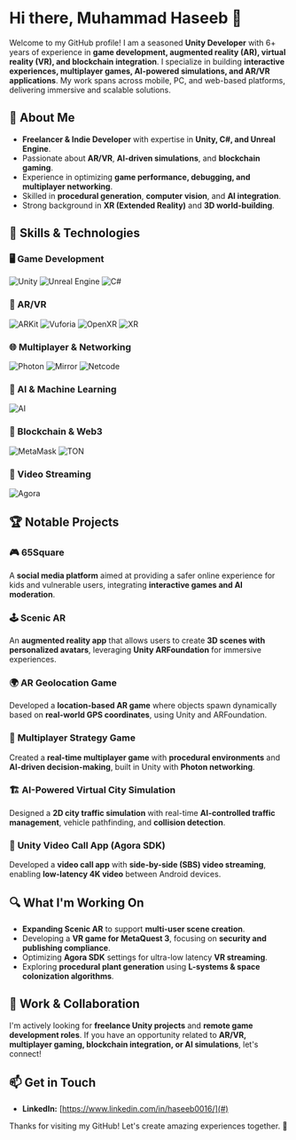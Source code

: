 # Hi there, Muhammad Haseeb 👋

Welcome to my GitHub profile! I am a seasoned **Unity Developer** with 6+ years of experience in **game development, augmented reality (AR), virtual reality (VR), and blockchain integration**. I specialize in building **interactive experiences, multiplayer games, AI-powered simulations, and AR/VR applications**. My work spans across mobile, PC, and web-based platforms, delivering immersive and scalable solutions.

## 🚀 About Me
- **Freelancer & Indie Developer** with expertise in **Unity, C#, and Unreal Engine**.
- Passionate about **AR/VR**, **AI-driven simulations**, and **blockchain gaming**.
- Experience in optimizing **game performance, debugging, and multiplayer networking**.
- Skilled in **procedural generation**, **computer vision**, and **AI integration**.
- Strong background in **XR (Extended Reality)** and **3D world-building**.

## 🔧 Skills & Technologies

### 🖥️ Game Development  
![Unity](https://img.shields.io/badge/Unity-100000?style=for-the-badge&logo=unity&logoColor=white) ![Unreal Engine](https://img.shields.io/badge/Unreal-313131?style=for-the-badge&logo=unreal-engine&logoColor=white) ![C#](https://img.shields.io/badge/C%23-239120?style=for-the-badge&logo=c-sharp&logoColor=white)

### 📱 AR/VR  
![ARKit](https://img.shields.io/badge/ARKit-000000?style=for-the-badge&logo=apple&logoColor=white) ![Vuforia](https://img.shields.io/badge/Vuforia-00AFD7?style=for-the-badge) ![OpenXR](https://img.shields.io/badge/OpenXR-000000?style=for-the-badge&logo=openxr&logoColor=white) ![XR](https://img.shields.io/badge/XR-FF4500?style=for-the-badge&logo=virtual-reality&logoColor=white)

### 🌐 Multiplayer & Networking  
![Photon](https://img.shields.io/badge/Photon-3498db?style=for-the-badge) ![Mirror](https://img.shields.io/badge/Mirror-FF5722?style=for-the-badge) ![Netcode](https://img.shields.io/badge/Netcode-00C853?style=for-the-badge)

### 🧠 AI & Machine Learning  
![AI](https://img.shields.io/badge/AI-FF9E0F?style=for-the-badge&logo=ai&logoColor=white)

### 🔗 Blockchain & Web3  
![MetaMask](https://img.shields.io/badge/MetaMask-F6851B?style=for-the-badge&logo=metamask&logoColor=white) ![TON](https://img.shields.io/badge/TON-0088CC?style=for-the-badge&logo=ton&logoColor=white)

### 🎥 Video Streaming  
![Agora](https://img.shields.io/badge/Agora-0078D4?style=for-the-badge&logo=agora&logoColor=white)

## 🏆 Notable Projects
### 🎮 **65Square**
A **social media platform** aimed at providing a safer online experience for kids and vulnerable users, integrating **interactive games and AI moderation**.

### 🕹️ **Scenic AR**
An **augmented reality app** that allows users to create **3D scenes with personalized avatars**, leveraging **Unity ARFoundation** for immersive experiences.

### 🌍 **AR Geolocation Game**
Developed a **location-based AR game** where objects spawn dynamically based on **real-world GPS coordinates**, using Unity and ARFoundation.

### 🎲 **Multiplayer Strategy Game**
Created a **real-time multiplayer game** with **procedural environments** and **AI-driven decision-making**, built in Unity with **Photon networking**.

### 🏗️ **AI-Powered Virtual City Simulation**
Designed a **2D city traffic simulation** with real-time **AI-controlled traffic management**, vehicle pathfinding, and **collision detection**.

### 🎥 **Unity Video Call App (Agora SDK)**
Developed a **video call app** with **side-by-side (SBS) video streaming**, enabling **low-latency 4K video** between Android devices.

## 🔍 What I'm Working On
- **Expanding Scenic AR** to support **multi-user scene creation**.
- Developing a **VR game for MetaQuest 3**, focusing on **security and publishing compliance**.
- Optimizing **Agora SDK** settings for ultra-low latency **VR streaming**.
- Exploring **procedural plant generation** using **L-systems & space colonization algorithms**.

## 💼 Work & Collaboration
I'm actively looking for **freelance Unity projects** and **remote game development roles**. If you have an opportunity related to **AR/VR, multiplayer gaming, blockchain integration, or AI simulations**, let's connect!

## 📫 Get in Touch

- **LinkedIn:** [https://www.linkedin.com/in/haseeb0016/](#)


Thanks for visiting my GitHub! Let's create amazing experiences together. 🚀
